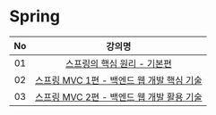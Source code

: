 # Spring

| No | 강의명 |
| :---: | :---: |
| 01 | [스프링의 핵심 원리 - 기본편](https://github.com/happysun7080/spring-study/tree/main/spring-basic)|
| 02 | [스프링 MVC 1편 - 백엔드 웹 개발 핵심 기술](https://github.com/happysun7080/spring-study/tree/main/spring-mvc1)
| 03 | [스프링 MVC 2편 - 백엔드 웹 개발 활용 기술](https://github.com/happysun7080/spring-study/tree/main/spring-mvc2)
